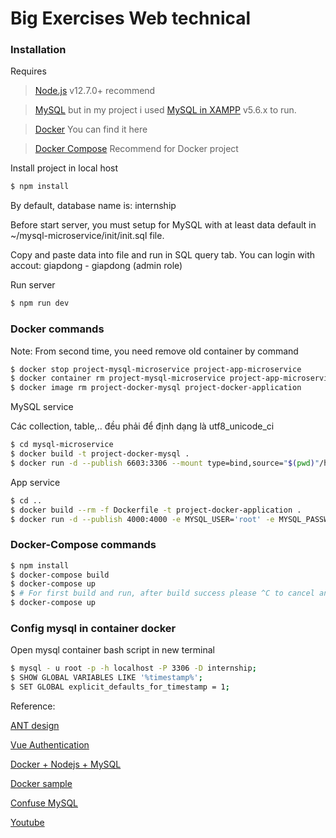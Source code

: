 # Big Exercises Web technical

### Installation

Requires

> [Node.js](https://nodejs.org/) v12.7.0+ recommend

> [MySQL](https://www.mysql.com/) but in my project i used [MySQL in XAMPP](https://www.apachefriends.org/index.html) v5.6.x to run.

> [Docker](https://docs.docker.com/) You can find it here

> [Docker Compose](https://docs.docker.com/) Recommend for Docker project

Install project in local host

```sh
$ npm install
```

By default, database name is: internship

Before start server, you must setup for MySQL with at least data default in ~/mysql-microservice/init/init.sql file.

Copy and paste data into file and run in SQL query tab. You can login with accout: giapdong - giapdong (admin role)

Run server

```sh
$ npm run dev
```

### Docker commands

Note: From second time, you need remove old container by command

```sh
$ docker stop project-mysql-microservice project-app-microservice
$ docker container rm project-mysql-microservice project-app-microservice
$ docker image rm project-docker-mysql project-docker-application
```

MySQL service

Các collection, table,.. đều phải để định dạng là utf8_unicode_ci

```sh
$ cd mysql-microservice
$ docker build -t project-docker-mysql .
$ docker run -d --publish 6603:3306 --mount type=bind,source="$(pwd)"/handle-data,destination=/var/lib/mysql --name project-mysql-microservice project-docker-mysql
```

App service

```sh
$ cd ..
$ docker build --rm -f Dockerfile -t project-docker-application .
$ docker run -d --publish 4000:4000 -e MYSQL_USER='root' -e MYSQL_PASSWORD='password' -e MYSQL_DATABASE='internship' -e MYSQL_HOST='172.17.0.2' --link project-mysql-microservice:db --name=project-app-microservice project-docker-application
```

### Docker-Compose commands

```sh
$ npm install
$ docker-compose build
$ docker-compose up
$ # For first build and run, after build success please ^C to cancel and run again
$ docker-compose up
```

### Config mysql in container docker

Open mysql container bash script in new terminal

```sh
$ mysql - u root -p -h localhost -P 3306 -D internship;
$ SHOW GLOBAL VARIABLES LIKE '%timestamp%';
$ SET GLOBAL explicit_defaults_for_timestamp = 1;
```

Reference:

[ANT design](https://github.com/iczer/vue-antd-admin.git)

[Vue Authentication](https://github.com/sqreen/vue-authentication-example.git)

[Docker + Nodejs + MySQL](https://blog.vietnamlab.vn/2017/10/24/nhap-mon-docker-dockerizing-a-node-js-web-app-and-mysql/)

[Docker sample](https://www.youtube.com/watch?v=tIbMSqTEpfY)

[Confuse MySQL](https://stackoverflow.com/questions/45399941/node-js-connect-to-mysql-docker-container-econnrefused)

[Youtube](https://www.youtube.com/watch?v=IrMMI9pl9WY)
